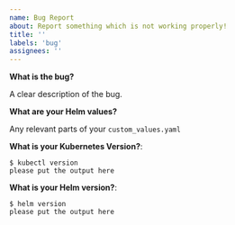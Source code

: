 ```yaml
---
name: Bug Report
about: Report something which is not working properly!
title: ''
labels: 'bug'
assignees: ''
---
```


<!-- ⚠️ BEFORE you submit an issue, please check if a similar issue already exists -->


**What is the bug?**

A clear description of the bug.


**What are your Helm values?**

Any relevant parts of your `custom_values.yaml`


**What is your Kubernetes Version?**:

```console
$ kubectl version
please put the output here
```


**What is your Helm version?**:

```console
$ helm version
please put the output here
```
